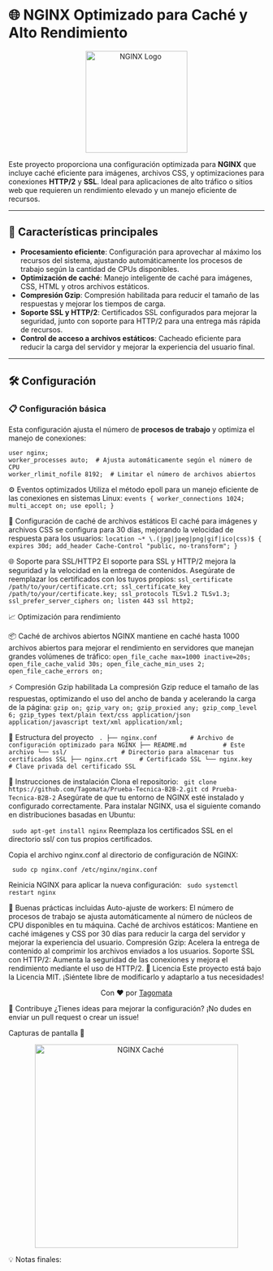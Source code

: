 # 🌐 NGINX Optimizado para Caché y Alto Rendimiento

<p align="center">
  <img src="https://www.nginx.com/wp-content/uploads/2019/10/NGINX-logo-rgb-large.png" width="200" alt="NGINX Logo">
</p>

Este proyecto proporciona una configuración optimizada para **NGINX** que incluye caché eficiente para imágenes, archivos CSS, y optimizaciones para conexiones **HTTP/2** y **SSL**. Ideal para aplicaciones de alto tráfico o sitios web que requieren un rendimiento elevado y un manejo eficiente de recursos.

---

## 🚀 Características principales

- **Procesamiento eficiente**: Configuración para aprovechar al máximo los recursos del sistema, ajustando automáticamente los procesos de trabajo según la cantidad de CPUs disponibles.
- **Optimización de caché**: Manejo inteligente de caché para imágenes, CSS, HTML y otros archivos estáticos.
- **Compresión Gzip**: Compresión habilitada para reducir el tamaño de las respuestas y mejorar los tiempos de carga.
- **Soporte SSL y HTTP/2**: Certificados SSL configurados para mejorar la seguridad, junto con soporte para HTTP/2 para una entrega más rápida de recursos.
- **Control de acceso a archivos estáticos**: Cacheado eficiente para reducir la carga del servidor y mejorar la experiencia del usuario final.

---

## 🛠️ Configuración

### 📋 Configuración básica

Esta configuración ajusta el número de **procesos de trabajo** y optimiza el manejo de conexiones:
```nginx
user nginx;
worker_processes auto;  # Ajusta automáticamente según el número de CPU
worker_rlimit_nofile 8192;  # Limitar el número de archivos abiertos
```

⚙️ Eventos optimizados
Utiliza el método epoll para un manejo eficiente de las conexiones en sistemas Linux:
``events {
    worker_connections 1024;
    multi_accept on;
    use epoll;
}``

💾 Configuración de caché de archivos estáticos
El caché para imágenes y archivos CSS se configura para 30 días, mejorando la velocidad de respuesta para los usuarios:
``location ~* \.(jpg|jpeg|png|gif|ico|css)$ {
    expires 30d;
    add_header Cache-Control "public, no-transform";
}``

🌐 Soporte para SSL/HTTP2
El soporte para SSL y HTTP/2 mejora la seguridad y la velocidad en la entrega de contenidos. Asegúrate de reemplazar los certificados con los tuyos propios:
``ssl_certificate /path/to/your/certificate.crt;
ssl_certificate_key /path/to/your/certificate.key;
ssl_protocols TLSv1.2 TLSv1.3;
ssl_prefer_server_ciphers on;
listen 443 ssl http2;``

📈 Optimización para rendimiento


📦 Caché de archivos abiertos
NGINX mantiene en caché hasta 1000 archivos abiertos para mejorar el rendimiento en servidores que manejan grandes volúmenes de tráfico:
``open_file_cache max=1000 inactive=20s;
open_file_cache_valid 30s;
open_file_cache_min_uses 2;
open_file_cache_errors on;``

⚡ Compresión Gzip habilitada
La compresión Gzip reduce el tamaño de las respuestas, optimizando el uso del ancho de banda y acelerando la carga de la página:
``gzip on;
gzip_vary on;
gzip_proxied any;
gzip_comp_level 6;
gzip_types text/plain text/css application/json application/javascript text/xml application/xml;``


📂 Estructura del proyecto
``
.
├── nginx.conf         # Archivo de configuración optimizado para NGINX
├── README.md          # Este archivo
└── ssl/               # Directorio para almacenar tus certificados SSL
    ├── nginx.crt      # Certificado SSL
    └── nginx.key      # Clave privada del certificado SSL``


🔧 Instrucciones de instalación
Clona el repositorio:
``
git clone https://github.com/Tagomata/Prueba-Tecnica-B2B-2.git
cd Prueba-Tecnica-B2B-2``
Asegúrate de que tu entorno de NGINX esté instalado y configurado correctamente. Para instalar NGINX, usa el siguiente comando en distribuciones basadas en Ubuntu:

``
sudo apt-get install nginx``
Reemplaza los certificados SSL en el directorio ssl/ con tus propios certificados.

Copia el archivo nginx.conf al directorio de configuración de NGINX:

``
sudo cp nginx.conf /etc/nginx/nginx.conf``

Reinicia NGINX para aplicar la nueva configuración:
``
sudo systemctl restart nginx``


🎯 Buenas prácticas incluidas
Auto-ajuste de workers: El número de procesos de trabajo se ajusta automáticamente al número de núcleos de CPU disponibles en tu máquina.
Caché de archivos estáticos: Mantiene en caché imágenes y CSS por 30 días para reducir la carga del servidor y mejorar la experiencia del usuario.
Compresión Gzip: Acelera la entrega de contenido al comprimir los archivos enviados a los usuarios.
Soporte SSL con HTTP/2: Aumenta la seguridad de las conexiones y mejora el rendimiento mediante el uso de HTTP/2.
📝 Licencia
Este proyecto está bajo la Licencia MIT. ¡Siéntete libre de modificarlo y adaptarlo a tus necesidades!

<p align="center"> Con ❤️ por <a href="https://github.com/Tagomata">Tagomata</a> </p>
🌟 Contribuye
¿Tienes ideas para mejorar la configuración? ¡No dudes en enviar un pull request o crear un issue!

Capturas de pantalla 📸
<p align="center"> <img src="https://www.nginx.com/wp-content/uploads/2018/08/NGINX-Caching-Twitter-Card.png" width="400" alt="NGINX Caché"> </p>
💡 Notas finales:
